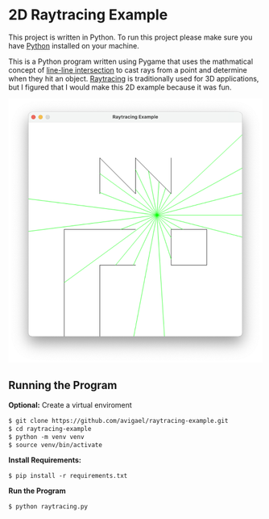 # 2D Raytracing Example

This project is written in Python. To run this project please make sure you have [Python](https://www.python.org/downloads/ "Python") installed on your machine.

This is a Python program written using Pygame that uses the mathmatical concept of [line-line intersection](https://en.wikipedia.org/wiki/Line%E2%80%93line_intersection "line-line intersection") to cast rays from a point and determine when they hit an object. [Raytracing](https://en.wikipedia.org/wiki/Ray_tracing_(graphics) "Raytracing") is traditionally used for 3D applications, but I figured that I would make this 2D example because it was fun.

![Screenshot](https://raw.githubusercontent.com/avigael/raytracing-example/main/screenshot/screenshot.png "Screenshot")

## Running the Program
**Optional:** Create a virtual enviroment
```
$ git clone https://github.com/avigael/raytracing-example.git
$ cd raytracing-example
$ python -m venv venv
$ source venv/bin/activate
```
**Install Requirements:**
```
$ pip install -r requirements.txt
```
**Run the Program**
```
$ python raytracing.py
```